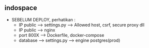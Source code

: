 ## indospace
- SEBELUM DEPLOY, perhatikan :
    - IP public --> settings.py --> Allowed host, csrf, secure proxy dll
    - IP public --> nginx
    - port 800X --> Dockerfile, docker-compose
    - database --> settings.py --> engine postgres(prod)
    